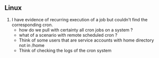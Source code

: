 ## Linux
1. I have evidence of recurring execution of a job but couldn't find the corresponding cron.  
   * how do we pull with certainty all cron jobs on a system ?  
   * what of a scenario with remote scheduled cron ?  
   * Think of some users that are service accounts with home directory not in /home  
   * Think of checking the logs of the cron system  
   
